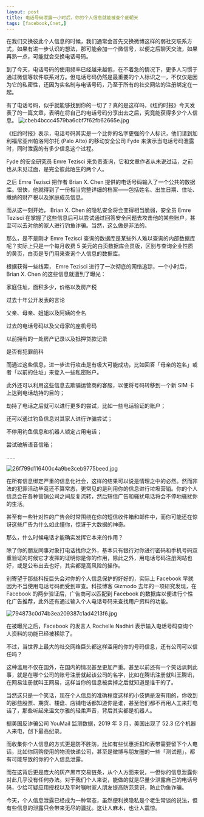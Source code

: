 ```yaml
---
layout: post
title: 电话号码泄露一小时后，你的个人信息就能被查个底朝天
tags: [facebook,Cnet,]
---
```

在我们交换彼此个人信息的时候，我们通常会首先交换微博这样的弱社交联系方式，如果有进一步认识的想法，那可能会加一个微信号，以便之后聊天交流，如果再熟一点，可能就会交换电话号码。

到了今天，电话号码的使用频率已经越来越低，在不着急的情况下，更多人习惯于通过微信等软件联系对方。但电话号码仍然是最重要的个人标识之一，不仅仅是因为它的私密性，还因为实名制与电话号码，乃至于所有的社交网站的注册绑定在一起。
<!---more--->
有了电话号码，似乎就能够找到你的一切了？真的是这样吗，《纽约时报》今天发表了的一篇文章，表明在将自己的电话号码分享出去之后，究竟能获得多少个人信息。
![cbeb4bccc4579ba6cbf7f62fb62665e.jpg](https://i.loli.net/2019/08/20/37OyHu6ka4QN8P2.jpg)

《纽约时报》表示，电话号码其实是一个比你的名字更强的个人标识，他们请到加利福尼亚州帕洛阿尔托 (Palo Alto) 的移动安全公司 Fyde 来演示当电话号码泄露时，同时泄露的有多少信息这个过程。

Fyde 的安全研究员 Emre Tezisci 来负责查询，它和文章作者从未说过话，之前也从未见过面，是完全彼此陌生的两个人。

之后 Emre Tezisci 把作者 Brian X. Chen 提供的电话号码输入了一个公共的数据库。很快，他就得到了一份相当完整详细的档案——包括姓名、出生日期、住址、缴纳的财产税以及家庭成员信息。

而从这一刻开始， Brian X. Chen 的隐私安全将会变得相当脆弱，安全员 Emre Tezisci 在掌握了这些信息后可以尝试通过回答安全问题去攻击他的某些账户，甚至可以去对他的家人进行钓鱼诈骗。当然，这么做是非法的。

那么，是不是刚才 Emre Tezisci 查询的数据库是某些外人难以查询的内部数据库呢？实际上只是一个每月收费 5 美元的白页数据库会员版，区别与查询企业性质的黄页，白页是专门用来查询个人信息的数据库。

根据获得一些线索， Emre Tezisci 进行了一次彻底的网络追踪，一个小时后， Brian X. Chen 的这些信息就遭到了曝光：

家庭住址，面积多少，价格以及房产税

过去十年公开发表的言论

父亲、母亲、姐姐以及阿姨的全名

过去的电话号码以及父母家的座机号码

以前拥有的一处房产记录以及抵押贷款记录

是否有犯罪前科

而通过这些信息，进一步进行攻击是有极大可能成功，比如回答「母亲的姓名」或者「以前的住址」来登入一些私密账户。

此外还可以利用这些信息去欺骗运营商的客服，以便将号码转移到一个新 SIM 卡上达到电话劫持的目的；

劫持了电话之后就可以进行更多的尝试，比如一些电话验证的账户；

还可以通过钓鱼信息对其家人进行诈骗尝试；

不停用钓鱼信息和机器人锁定占用电话；

尝试破解语音信箱；

……

![26f799d116400c4a9be3ceb9775beed.jpg](https://i.loli.net/2019/08/20/kaK39SJU6IQyxLt.jpg)

在所有信息绑定严重的信息化社会，这样的结果可以说是情理之中的必然。然而非法的犯罪活动毕竟还不算常态，更常见的是利用你的信息进行垃圾营销。你的个人信息会在各种营销公司之间反复流转，然后短信广告和骚扰电话将会不停地骚扰你的生活。

甚至有一些针对性的广告会时常围绕在你的短信收件箱和邮件中，而你可能还在惊讶这些广告为什么如此懂你，惊讶于大数据的神奇。

那么，什么时候电话才能确实发挥它本来的作用？

除了你的朋友同事对象打电话找你之外，基本只有银行对你进行密码和手机号码双重验证的时候它才发挥的证明你是你的作用，除此之外，用电话号码注册网站也好，或是公布出去也好，其实都是高风险的操作。

别寄望于那些科技巨头会对你的个人信息保护的好好的，实际上 Facebook 早就因为不当使用电话号码而受到审查。科技博客 Gizmodo 去年的一项研究发现，在 Facebook 的两步验证后，广告商可以匹配到 Facebook 的数据库以便进行个性化广告推荐，此外还有通过输入个人电话号码来查找用户资料的功能。

![794873c0d74b3ea209387c1ad4213f6.jpg](https://i.loli.net/2019/08/20/L2If3pGKrVie5ER.jpg)

在被曝光之后，Facebook 的发言人 Rochelle Nadhiri 表示输入电话号码查询个人资料的功能已经被移除了。

不过，当世界上最大的社交网络巨头都这样滥用的你的号码信息，还有公司可以信任吗？

这种滥用不仅在国外，在国内的情况甚至更加严重。甚至以前还有一个笑话讽刺此事，就是在哪个公司的账号注册就起该公司的名字，比如在腾讯注册就叫王腾讯，在网易注册就叫王网易，这样当你的信息被卖掉之后就知道是谁干的了。

当然这只是一个笑话，现在个人信息的准确程度这样的小伎俩是没有用的，你收到的那些股票、期货、楼盘、店铺电话都知道你是谁，甚至他们都不再用人工来打电话了，那些听起来温文尔雅的轻柔声音，背后其实都是机器人。

据美国反诈骗公司 YouMail 监测数据，2019 年 3 月，美国出现了 52.3 亿个机器人来电，创下最高纪录。

而收集你个人信息的方式更是防不胜防，比如有些优惠折扣和表带需要留下个人电话，比如你网购使用的物流快递公司，甚至是微博与朋友圈的一些「测试题」，都有可能导致的你的个人信息泄露。

而在这背后更是庞大的灰产黑市交易链条，从个人方面来说，一但你的信息泄露你对此几乎没有任何办法。对于我们个人来说，能做的就是尽量少泄露自己的电话号码，少给可疑应用授权以及平时嘱咐家人朋友提高防范意识，防止钓鱼诈骗。

今天，个人信息泄露已经成为一种常态，虽然便利换隐私是个老生常谈的说法，但有些信息的泄露只会带来无尽的骚扰。这让人麻木，也让人震惊。
